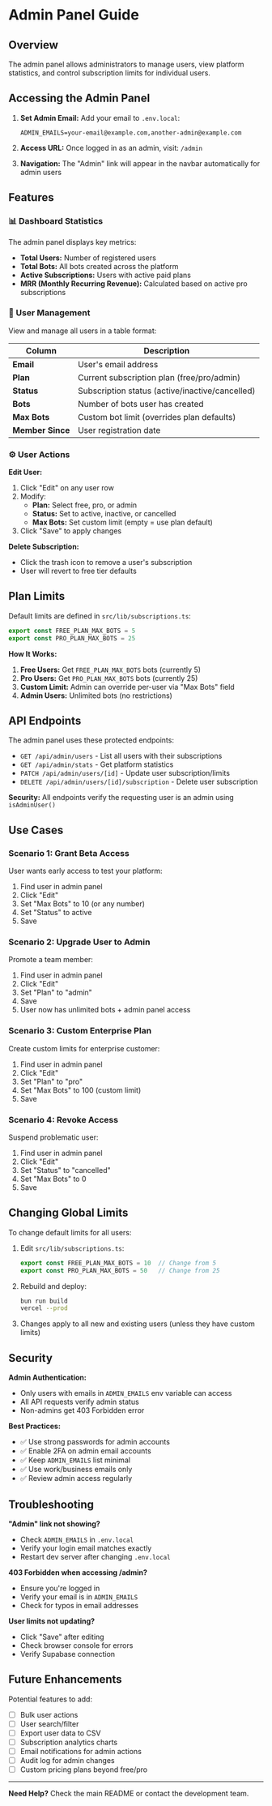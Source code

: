# Admin Panel Guide

## Overview

The admin panel allows administrators to manage users, view platform statistics, and control subscription limits for individual users.

## Accessing the Admin Panel

1. **Set Admin Email:** Add your email to `.env.local`:
   ```
   ADMIN_EMAILS=your-email@example.com,another-admin@example.com
   ```

2. **Access URL:** Once logged in as an admin, visit: `/admin`

3. **Navigation:** The "Admin" link will appear in the navbar automatically for admin users

## Features

### 📊 Dashboard Statistics

The admin panel displays key metrics:
- **Total Users:** Number of registered users
- **Total Bots:** All bots created across the platform
- **Active Subscriptions:** Users with active paid plans
- **MRR (Monthly Recurring Revenue):** Calculated based on active pro subscriptions

### 👥 User Management

View and manage all users in a table format:

| Column | Description |
|--------|-------------|
| **Email** | User's email address |
| **Plan** | Current subscription plan (free/pro/admin) |
| **Status** | Subscription status (active/inactive/cancelled) |
| **Bots** | Number of bots user has created |
| **Max Bots** | Custom bot limit (overrides plan defaults) |
| **Member Since** | User registration date |

### ⚙️ User Actions

**Edit User:**
1. Click "Edit" on any user row
2. Modify:
   - **Plan:** Select free, pro, or admin
   - **Status:** Set to active, inactive, or cancelled  
   - **Max Bots:** Set custom limit (empty = use plan default)
3. Click "Save" to apply changes

**Delete Subscription:**
- Click the trash icon to remove a user's subscription
- User will revert to free tier defaults

## Plan Limits

Default limits are defined in `src/lib/subscriptions.ts`:

```typescript
export const FREE_PLAN_MAX_BOTS = 5
export const PRO_PLAN_MAX_BOTS = 25
```

**How It Works:**
1. **Free Users:** Get `FREE_PLAN_MAX_BOTS` bots (currently 5)
2. **Pro Users:** Get `PRO_PLAN_MAX_BOTS` bots (currently 25)
3. **Custom Limit:** Admin can override per-user via "Max Bots" field
4. **Admin Users:** Unlimited bots (no restrictions)

## API Endpoints

The admin panel uses these protected endpoints:

- `GET /api/admin/users` - List all users with their subscriptions
- `GET /api/admin/stats` - Get platform statistics
- `PATCH /api/admin/users/[id]` - Update user subscription/limits
- `DELETE /api/admin/users/[id]/subscription` - Delete user subscription

**Security:** All endpoints verify the requesting user is an admin using `isAdminUser()`

## Use Cases

### Scenario 1: Grant Beta Access
User wants early access to test your platform:
1. Find user in admin panel
2. Click "Edit"
3. Set "Max Bots" to 10 (or any number)
4. Set "Status" to active
5. Save

### Scenario 2: Upgrade User to Admin
Promote a team member:
1. Find user in admin panel  
2. Click "Edit"
3. Set "Plan" to "admin"
4. Save
5. User now has unlimited bots + admin panel access

### Scenario 3: Custom Enterprise Plan
Create custom limits for enterprise customer:
1. Find user in admin panel
2. Click "Edit"
3. Set "Plan" to "pro"
4. Set "Max Bots" to 100 (custom limit)
5. Save

### Scenario 4: Revoke Access
Suspend problematic user:
1. Find user in admin panel
2. Click "Edit"
3. Set "Status" to "cancelled"
4. Set "Max Bots" to 0
5. Save

## Changing Global Limits

To change default limits for all users:

1. Edit `src/lib/subscriptions.ts`:
   ```typescript
   export const FREE_PLAN_MAX_BOTS = 10  // Change from 5
   export const PRO_PLAN_MAX_BOTS = 50   // Change from 25
   ```

2. Rebuild and deploy:
   ```bash
   bun run build
   vercel --prod
   ```

3. Changes apply to all new and existing users (unless they have custom limits)

## Security

**Admin Authentication:**
- Only users with emails in `ADMIN_EMAILS` env variable can access
- All API requests verify admin status
- Non-admins get 403 Forbidden error

**Best Practices:**
- ✅ Use strong passwords for admin accounts
- ✅ Enable 2FA on admin email accounts
- ✅ Keep `ADMIN_EMAILS` list minimal
- ✅ Use work/business emails only
- ✅ Review admin access regularly

## Troubleshooting

**"Admin" link not showing?**
- Check `ADMIN_EMAILS` in `.env.local`
- Verify your login email matches exactly
- Restart dev server after changing `.env.local`

**403 Forbidden when accessing /admin?**
- Ensure you're logged in
- Verify your email is in `ADMIN_EMAILS`
- Check for typos in email addresses

**User limits not updating?**
- Click "Save" after editing
- Check browser console for errors
- Verify Supabase connection

## Future Enhancements

Potential features to add:
- [ ] Bulk user actions
- [ ] User search/filter
- [ ] Export user data to CSV
- [ ] Subscription analytics charts
- [ ] Email notifications for admin actions
- [ ] Audit log for admin changes
- [ ] Custom pricing plans beyond free/pro

---

**Need Help?** Check the main README or contact the development team.

